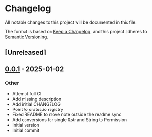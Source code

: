 # Changelog

All notable changes to this project will be documented in this file.

The format is based on [Keep a Changelog](https://keepachangelog.com/en/1.0.0/),
and this project adheres to [Semantic Versioning](https://semver.org/spec/v2.0.0.html).

## [Unreleased]

## [0.0.1](https://github.com/Seraph-Security/nats-jwt/releases/tag/v0.0.1) - 2025-01-02

### Other

- Attempt full CI
- Add missing description
- Add initial CHANGELOG
- Point to crates.io registry
- Fixed README to move note outside the readme sync
- Add conversions for single &str and String to Permission
- Initial version
- Initial commit



